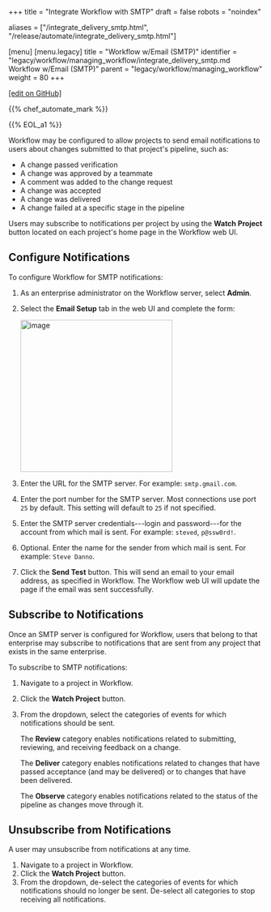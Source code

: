 +++
title = "Integrate Workflow with SMTP"
draft = false
robots = "noindex"


aliases = ["/integrate_delivery_smtp.html", "/release/automate/integrate_delivery_smtp.html"]

[menu]
  [menu.legacy]
    title = "Workflow w/Email (SMTP)"
    identifier = "legacy/workflow/managing_workflow/integrate_delivery_smtp.md Workflow w/Email (SMTP)"
    parent = "legacy/workflow/managing_workflow"
    weight = 80
+++

[\[edit on GitHub\]](https://github.com/chef/chef-web-docs/blob/master/content/integrate_delivery_smtp.md)

{{% chef_automate_mark %}}

{{% EOL_a1 %}}

Workflow may be configured to allow projects to send email notifications
to users about changes submitted to that project's pipeline, such as:

-   A change passed verification
-   A change was approved by a teammate
-   A comment was added to the change request
-   A change was accepted
-   A change was delivered
-   A change failed at a specific stage in the pipeline

Users may subscribe to notifications per project by using the **Watch
Project** button located on each project's home page in the Workflow web
UI.

## Configure Notifications

To configure Workflow for SMTP notifications:

1.  As an enterprise administrator on the Workflow server, select
    **Admin**.

2.  Select the **Email Setup** tab in the web UI and complete the form:

    <img src="/images/delivery_integrate_smtp.svg" class="align-left" width="300" alt="image" />

3.  Enter the URL for the SMTP server. For example: `smtp.gmail.com`.

4.  Enter the port number for the SMTP server. Most connections use port
    `25` by default. This setting will default to `25` if not specified.

5.  Enter the SMTP server credentials---login and password---for the
    account from which mail is sent. For example: `steved`, `p@ssw0rd!`.

6.  Optional. Enter the name for the sender from which mail is sent. For
    example: `Steve Danno`.

7.  Click the **Send Test** button. This will send an email to your
    email address, as specified in Workflow. The Workflow web UI will
    update the page if the email was sent successfully.

## Subscribe to Notifications

Once an SMTP server is configured for Workflow, users that belong to
that enterprise may subscribe to notifications that are sent from any
project that exists in the same enterprise.

To subscribe to SMTP notifications:

1.  Navigate to a project in Workflow.

2.  Click the **Watch Project** button.

3.  From the dropdown, select the categories of events for which
    notifications should be sent.

    The **Review** category enables notifications related to submitting,
    reviewing, and receiving feedback on a change.

    The **Deliver** category enables notifications related to changes
    that have passed acceptance (and may be delivered) or to changes
    that have been delivered.

    The **Observe** category enables notifications related to the status
    of the pipeline as changes move through it.

## Unsubscribe from Notifications

A user may unsubscribe from notifications at any time.

1.  Navigate to a project in Workflow.
2.  Click the **Watch Project** button.
3.  From the dropdown, de-select the categories of events for which
    notifications should no longer be sent. De-select all categories to
    stop receiving all notifications.
